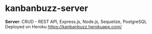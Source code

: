 # kanbanbuzz-server

**Server**: CRUD - REST API, Express.js, Node.js, Sequelize, PostgreSQL
<br>
Deployed on Heroku https://kanbanbuzz.herokuapp.com/
